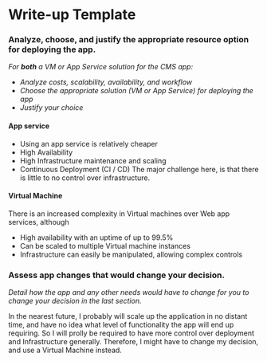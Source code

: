 # Write-up Template

### Analyze, choose, and justify the appropriate resource option for deploying the app.

*For **both** a VM or App Service solution for the CMS app:*
- *Analyze costs, scalability, availability, and workflow*
- *Choose the appropriate solution (VM or App Service) for deploying the app*
- *Justify your choice*

#### App service
- Using an app service is relatively cheaper
- High Availability 
- High Infrastructure maintenance and scaling
- Continuous Deployment (CI / CD)
The major challenge here, is that there is little to no control over infrastructure.

#### Virtual Machine
There is an increased complexity in Virtual machines over Web app services, although
- High availability with an uptime of up to 99.5%
- Can be scaled to multiple Virtual machine instances
- Infrastructure can easily be manipulated, allowing complex controls

### Assess app changes that would change your decision.

*Detail how the app and any other needs would have to change for you to change your decision in the last section.* 

In the nearest future, I probably will scale up the application in no distant time, and have no idea what level of functionality the app will end up requiring. So I will prolly be required to have more control over deployment and Infrastructure generally. Therefore, I might have to change my decision, and use a Virtual Machine instead.
